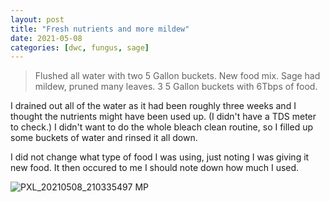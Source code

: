 ```yaml
---
layout: post
title: "Fresh nutrients and more mildew"
date: 2021-05-08
categories: [dwc, fungus, sage]
---
```


> Flushed all water with two 5 Gallon buckets. New food mix. Sage had mildew, pruned many leaves. 3 5 Gallon buckets with 6Tbps of food.

I drained out all of the water as it had been roughly three weeks and I thought the nutrients might have been used up. (I didn't have a TDS meter to check.)
I didn't want to do the whole bleach clean routine, so I filled up some buckets of water and rinsed it all down.

I did not change what type of food I was using, just noting I was giving it new food. It then occured to me I should note down how much I used.

![PXL_20210508_210335497 MP](https://user-images.githubusercontent.com/352979/124200311-039bd200-daa3-11eb-840f-0a1aa571656c.jpg)
